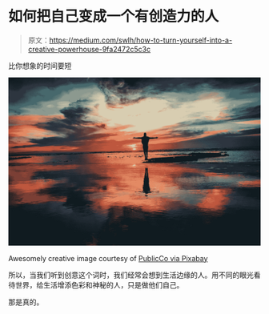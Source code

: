 # 如何把自己变成一个有创造力的人

> 原文：<https://medium.com/swlh/how-to-turn-yourself-into-a-creative-powerhouse-9fa2472c5c3c>

比你想象的时间要短

![](img/8e34a6e32ceb39d5a1a853c526d4f027.png)

Awesomely creative image courtesy of [PublicCo via Pixabay](https://pixabay.com/en/users/PublicCo-5009832/)

所以，当我们听到创意这个词时，我们经常会想到生活边缘的人。用不同的眼光看待世界，给生活增添色彩和神秘的人，只是做他们自己。

那是真的。